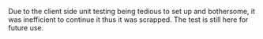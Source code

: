 Due to the client side unit testing being tedious to set up and bothersome, it was inefficient to continue it thus 
it was scrapped. The test is still here for future use.